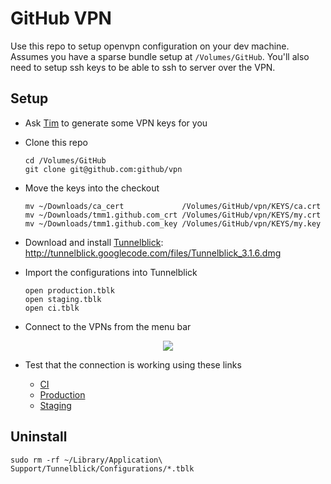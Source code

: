 # GitHub VPN

Use this repo to setup openvpn configuration on your dev machine.
Assumes you have a sparse bundle setup at `/Volumes/GitHub`. You'll also
need to setup ssh keys to be able to ssh to server over the VPN.

## Setup

* Ask [Tim](tim@github.com) to generate some VPN keys for you
* Clone this repo

      cd /Volumes/GitHub
      git clone git@github.com:github/vpn

* Move the keys into the checkout

      mv ~/Downloads/ca_cert             /Volumes/GitHub/vpn/KEYS/ca.crt
      mv ~/Downloads/tmm1.github.com_crt /Volumes/GitHub/vpn/KEYS/my.crt
      mv ~/Downloads/tmm1.github.com_key /Volumes/GitHub/vpn/KEYS/my.key

* Download and install [Tunnelblick](http://code.google.com/p/tunnelblick): http://tunnelblick.googlecode.com/files/Tunnelblick_3.1.6.dmg
* Import the configurations into Tunnelblick

      open production.tblk
      open staging.tblk
      open ci.tblk

* Connect to the VPNs from the menu bar

<center><img src='http://tunnelblick.googlecode.com/files/tb-menu-screenshot-202x144px-2010-05-27.png'/></center>

* Test that the connection is working using these links

  * [CI](http://ci2.rs.github.com:8080/)
  * [Production](http://aux1.rs.github.com:9292/)
  * [Staging](http://aux1.stg.github.com:9292/)

## Uninstall

    sudo rm -rf ~/Library/Application\ Support/Tunnelblick/Configurations/*.tblk
